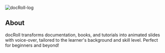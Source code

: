![docRoll-log](https://fly.storage.tigris.dev/vite/images/docroll.svg)
## About
docRoll transforms documentation, books, and tutorials into animated slides with voice-over, tailored to the learner's background and skill level. Perfect for beginners and beyond!
